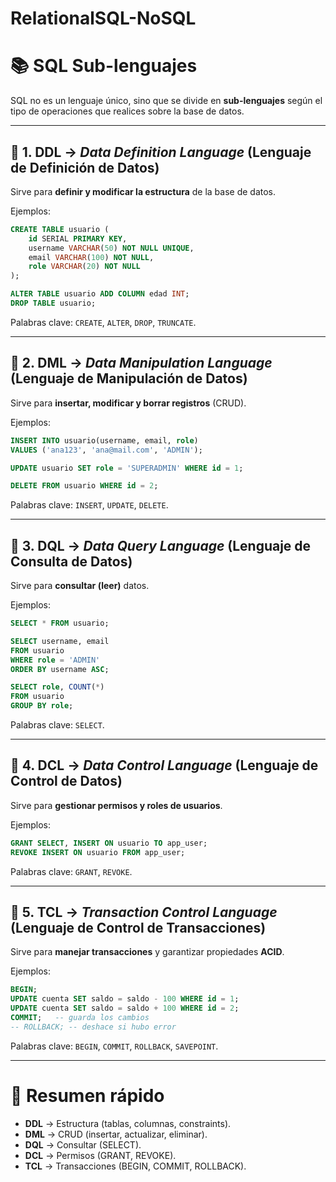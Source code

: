 # RelationalSQL-NoSQL

# 📚 SQL Sub-lenguajes

SQL no es un lenguaje único, sino que se divide en **sub-lenguajes** según el tipo de operaciones que realices sobre la base de datos.

---

## 🔹 1. DDL → *Data Definition Language* (Lenguaje de Definición de Datos)

Sirve para **definir y modificar la estructura** de la base de datos.

Ejemplos:

```sql
CREATE TABLE usuario (
    id SERIAL PRIMARY KEY,
    username VARCHAR(50) NOT NULL UNIQUE,
    email VARCHAR(100) NOT NULL,
    role VARCHAR(20) NOT NULL
);

ALTER TABLE usuario ADD COLUMN edad INT;
DROP TABLE usuario;
```

Palabras clave: `CREATE`, `ALTER`, `DROP`, `TRUNCATE`.

---

## 🔹 2. DML → *Data Manipulation Language* (Lenguaje de Manipulación de Datos)

Sirve para **insertar, modificar y borrar registros** (CRUD).

Ejemplos:

```sql
INSERT INTO usuario(username, email, role)
VALUES ('ana123', 'ana@mail.com', 'ADMIN');

UPDATE usuario SET role = 'SUPERADMIN' WHERE id = 1;

DELETE FROM usuario WHERE id = 2;
```

Palabras clave: `INSERT`, `UPDATE`, `DELETE`.

---

## 🔹 3. DQL → *Data Query Language* (Lenguaje de Consulta de Datos)

Sirve para **consultar (leer)** datos.

Ejemplos:

```sql
SELECT * FROM usuario;

SELECT username, email
FROM usuario
WHERE role = 'ADMIN'
ORDER BY username ASC;

SELECT role, COUNT(*)
FROM usuario
GROUP BY role;
```

Palabras clave: `SELECT`.

---

## 🔹 4. DCL → *Data Control Language* (Lenguaje de Control de Datos)

Sirve para **gestionar permisos y roles de usuarios**.

Ejemplos:

```sql
GRANT SELECT, INSERT ON usuario TO app_user;
REVOKE INSERT ON usuario FROM app_user;
```

Palabras clave: `GRANT`, `REVOKE`.

---

## 🔹 5. TCL → *Transaction Control Language* (Lenguaje de Control de Transacciones)

Sirve para **manejar transacciones** y garantizar propiedades **ACID**.

Ejemplos:

```sql
BEGIN;
UPDATE cuenta SET saldo = saldo - 100 WHERE id = 1;
UPDATE cuenta SET saldo = saldo + 100 WHERE id = 2;
COMMIT;   -- guarda los cambios
-- ROLLBACK; -- deshace si hubo error
```

Palabras clave: `BEGIN`, `COMMIT`, `ROLLBACK`, `SAVEPOINT`.

---

# 📌 Resumen rápido

* **DDL** → Estructura (tablas, columnas, constraints).
* **DML** → CRUD (insertar, actualizar, eliminar).
* **DQL** → Consultar (SELECT).
* **DCL** → Permisos (GRANT, REVOKE).
* **TCL** → Transacciones (BEGIN, COMMIT, ROLLBACK).
